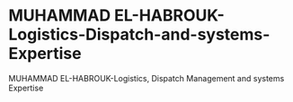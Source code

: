 # MUHAMMAD EL-HABROUK-Logistics-Dispatch-and-systems-Expertise
MUHAMMAD EL-HABROUK-Logistics, Dispatch Management and systems Expertise
